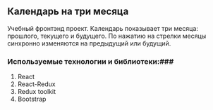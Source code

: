 ## Календарь на три месяца ##

Учебный фронтэнд проект. Календарь показывает три месяца: прошлого, текущего и будущего. 
По нажатию на стрелки месяцы синхронно изменяются на предыдущий или будущий.

### Используемые технологии и библиотеки:###

1. React
2. React-Redux
3. Redux toolkit
4. Bootstrap
